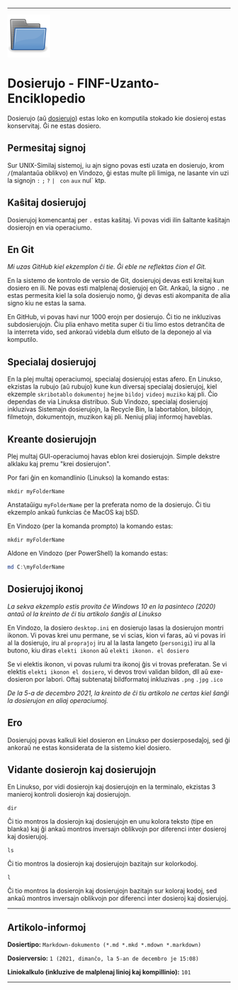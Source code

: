 
***

![/FINF/Encyclopedia/Esperanto/Folder/Folder.svg](/FINF/Encyclopedia/Esperanto/Folder/Folder.svg)

# Dosierujo - FINF-Uzanto-Enciklopedio

Dosierujo (aŭ [dosierujo](/FINF/Encyclopedia/English/Directory/)) estas loko en komputila stokado kie dosieroj estas konservitaj. Ĝi ne estas dosiero.

## Permesitaj signoj

Sur UNIX-Similaj sistemoj, iu ajn signo povas esti uzata en dosierujo, krom `/`(malantaŭa oblikvo) en Vindozo, ĝi estas multe pli limiga, ne lasante vin uzi la signojn `:` `;` `?` `| ` `con` `aux` nul` ktp.

## Kaŝitaj dosierujoj

Dosierujoj komencantaj per `.` estas kaŝitaj. Vi povas vidi ilin ŝaltante kaŝitajn dosierojn en via operaciumo.

## En Git

_Mi uzas GitHub kiel ekzemplon ĉi tie. Ĝi eble ne reflektas ĉion el Git._

En la sistemo de kontrolo de versio de Git, dosierujoj devas esti kreitaj kun dosiero en ili. Ne povas esti malplenaj dosierujoj en Git. Ankaŭ, la signo `.` ne estas permesita kiel la sola dosierujo nomo, ĝi devas esti akompanita de alia signo kiu ne estas la sama.

En GitHub, vi povas havi nur 1000 erojn per dosierujo. Ĉi tio ne inkluzivas subdosierujojn. Ĉiu plia enhavo metita super ĉi tiu limo estos detranĉita de la interreta vido, sed ankoraŭ videbla dum elŝuto de la deponejo al via komputilo.

## Specialaj dosierujoj

En la plej multaj operaciumoj, specialaj dosierujoj estas afero. En Linukso, ekzistas la rubujo (aŭ rubujo) kune kun diversaj specialaj dosierujoj, kiel ekzemple `skribotablo` `dokumentoj` `hejme` `bildoj` `videoj` `muziko` kaj pli. Ĉio dependas de via Linuksa distribuo. Sub Vindozo, specialaj dosierujoj inkluzivas Sistemajn dosierujojn, la Recycle Bin, la labortablon, bildojn, filmetojn, dokumentojn, muzikon kaj pli. Neniuj pliaj informoj haveblas.

## Kreante dosierujojn

Plej multaj GUI-operaciumoj havas eblon krei dosierujojn. Simple dekstre alklaku kaj premu "krei dosierujon".

Por fari ĝin en komandlinio (Linukso) la komando estas:

```ŝelo
mkdir myFolderName
```

Anstataŭigu `myFolderName` per la preferata nomo de la dosierujo. Ĉi tiu ekzemplo ankaŭ funkcias ĉe MacOS kaj bSD.

En Vindozo (per la komanda prompto) la komando estas:

```ŝelo
mkdir myFolderName
```

Aldone en Vindozo (per PowerShell) la komando estas:

```powershell
md C:\myFolderName
```

## Dosierujoj ikonoj

_La sekva ekzemplo estis provita ĉe Windows 10 en la pasinteco (2020) antaŭ ol la kreinto de ĉi tiu artikolo ŝanĝis al Linukso_

En Vindozo, la dosiero `desktop.ini` en dosierujo lasas la dosierujon montri ikonon. Vi povas krei unu permane, se vi scias, kion vi faras, aŭ vi povas iri al la dosierujo, iru al `propraĵoj` iru al la lasta langeto (`personigi`) iru al la butono, kiu diras `elekti ikonon` aŭ `elekti ikonon. el dosiero`

Se vi elektis ikonon, vi povas rulumi tra ikonoj ĝis vi trovas preferatan. Se vi elektis `elekti ikonon el dosiero`, vi devos trovi validan bildon, dll aŭ exe-dosieron por labori. Oftaj subtenataj bildformatoj inkluzivas `.png` `.jpg` `.ico`

_De la 5-a de decembro 2021, la kreinto de ĉi tiu artikolo ne certas kiel ŝanĝi la dosierujon en aliaj operaciumoj._

## Ero

Dosierujoj povas kalkuli kiel dosieron en Linukso per dosierposedaĵoj, sed ĝi ankoraŭ ne estas konsiderata de la sistemo kiel dosiero.

## Vidante dosierojn kaj dosierujojn

En Linukso, por vidi dosierojn kaj dosierujojn en la terminalo, ekzistas 3 manieroj kontroli dosierojn kaj dosierujojn.

```ŝelo
dir
```

Ĉi tio montros la dosierojn kaj dosierujojn en unu kolora teksto (tipe en blanka) kaj ĝi ankaŭ montros inversajn oblikvojn por diferenci inter dosieroj kaj dosierujoj.

```ŝelo
ls
```

Ĉi tio montros la dosierojn kaj dosierujojn bazitajn sur kolorkodoj.

```ŝelo
l
```

Ĉi tio montros la dosierojn kaj dosierujojn bazitajn sur koloraj kodoj, sed ankaŭ montros inversajn oblikvojn por diferenci inter dosieroj kaj dosierujoj.

***

## Artikolo-informoj

**Dosiertipo:** `Markdown-dokumento (*.md *.mkd *.mdown *.markdown)`

**Dosierversio:** `1 (2021, dimanĉo, la 5-an de decembro je 15:08)`

**Liniokalkulo (inkluzive de malplenaj linioj kaj kompillinio):** `101`

***
